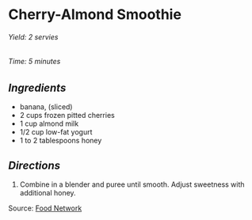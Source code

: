 # Cherry-Almond Smoothie

######  Yield: 2 servies
######  Time:  5 minutes

##  *Ingredients*
- banana, (sliced)
- 2 cups frozen pitted cherries
- 1 cup almond milk
- 1/2 cup low-fat yogurt
- 1 to 2 tablespoons honey

##  *Directions*
1. Combine in a blender and puree until smooth. Adjust sweetness with additional honey.

Source: [Food Network](https://www.foodnetwork.com/recipes/food-network-kitchen/cherry-almond-smoothie-5484306)
